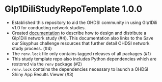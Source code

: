 Glp1DiliStudyRepoTemplate 1.0.0
===============

- Established this repository to aid the OHDSI community in using Glp1Dili v1.0 for conducting network studies.
- Created [documentation](UsintThisTemplate.md) to describe how to design and distribute a Glp1Dili network study (#4). This documentation also links to the Save our Sisyphus challenge resources that further detail OHDSI network study process. (#4)
- The `renv.lock` file only contains tagged releases of all packages (#1)
- This study template repo also includes Python dependencies which are restored via the `renv` package (#2)
- `renv.lock` contains the dependencies necessary to launch a OHDSI Shiny App Results Viewer (#3)
